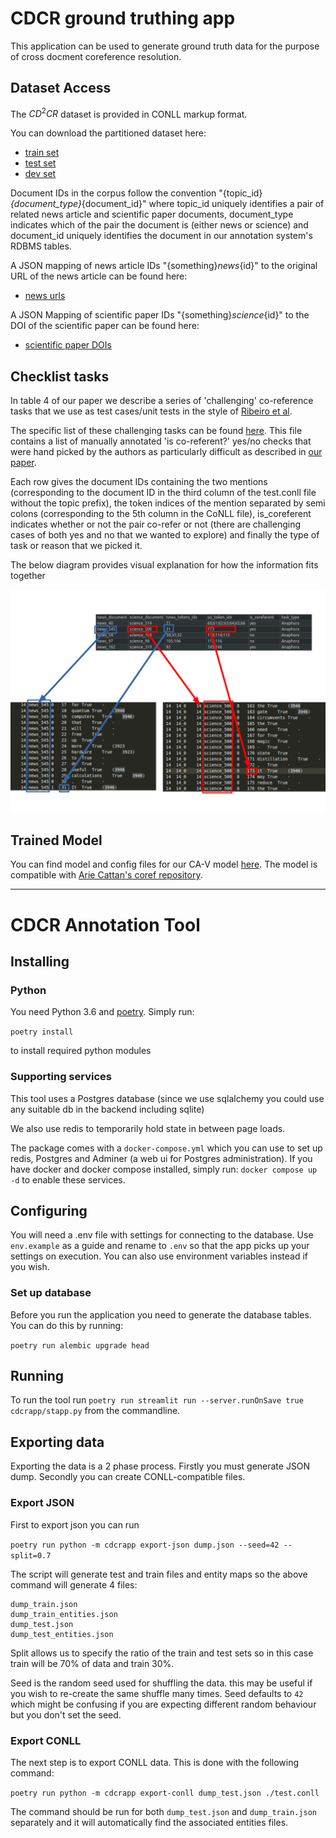 # CDCR ground truthing app

This application can be used to generate ground truth data for the purpose of cross docment coreference resolution.


## Dataset Access

The $CD^2CR$ dataset is provided in CONLL markup format. 

You can download the partitioned dataset here:

 * [train set](CDCR_Corpus/train.conll)
 * [test set](CDCR_Corpus/test.conll)
 * [dev set](CDCR_Corpus/dev.conll)

Document IDs in the corpus follow the convention "{topic_id}_{document_type}_{document_id}" where topic_id uniquely identifies a pair of related news article and scientific paper documents, document_type indicates which of the pair the document is (either news or science) and document_id uniquely identifies the document in our annotation system's RDBMS tables.

A JSON mapping of news article IDs "{something}_news_{id}" to the original URL of the news article can be found here:

 * [news urls](CDCR_Corpus/news_urls.json)

A JSON Mapping of scientific paper IDs "{something}_science_{id}" to the DOI of the scientific paper can be found here:

 * [scientific paper DOIs](CDCR_Corpus/sci_papers.json)

## Checklist tasks

In table 4 of our paper we describe a series of 'challenging' co-reference tasks that we use as test cases/unit tests in the style of [Ribeiro et al](https://www.aclweb.org/anthology/2020.acl-main.442/). 

The specific list of these challenging tasks can be found [here](CDCR_Corpus/checklist_conll_testset.csv). This file contains a list of manually annotated 'is co-referent?' yes/no checks that were hand picked by the authors as particularly difficult as described in [our paper](https://arxiv.org/abs/2101.12637).

Each row gives the document IDs containing the two mentions (corresponding to the document ID in the third column of the test.conll file without the topic prefix), the token indices of the mention separated by semi colons (corresponding to the 5th column in the CoNLL file), is_coreferent indicates whether or not the pair co-refer or not (there are challenging cases of both yes and no that we wanted to explore) and finally the type of task or reason that we picked it.

The below diagram provides visual explanation for how the information fits together

![diagram showing how the tables in the checklist csv correspond to the CoNLL file](assets/checklist_table.png)

## Trained Model

You can find model and config files for our CA-V model [here](https://papro.org.uk/downloads/cd2cr/models/cd2cr_ca_v.zip). The model is compatible with [Arie Cattan's coref repository](https://github.com/ariecattan/coref).

**********************************


# CDCR Annotation Tool

## Installing


### Python

You need Python 3.6 and [poetry](https://python-poetry.org/). Simply run:

`poetry install` 

to install required python modules

### Supporting services

This tool uses a Postgres database (since we use sqlalchemy you could use any suitable db in the backend including sqlite)

We also use redis to temporarily hold state in between page loads.

The package comes with a `docker-compose.yml` which you can use to set up redis, Postgres and Adminer (a web ui for Postgres administration). If you have docker and docker compose installed, simply run: `docker compose up -d` to enable these services.


## Configuring

You will need a .env file with settings for connecting to the database. Use `env.example` as a guide and rename to `.env` so that the app picks up your settings on execution. You can also use environment variables instead if you wish.

### Set up database 

Before you run the application you need to generate the database tables. You can do this by running:

`poetry run alembic upgrade head`

## Running

To run the tool run `poetry run streamlit run --server.runOnSave true cdcrapp/stapp.py` from the commandline.

## Exporting data

Exporting the data is a 2 phase process. Firstly you must generate JSON dump. Secondly you can create CONLL-compatible files.


### Export JSON
First to export json you can run

`poetry run python -m cdcrapp export-json dump.json --seed=42 --split=0.7`

The script will generate test and train files and entity maps so the above command will generate 4 files:

```
dump_train.json
dump_train_entities.json
dump_test.json
dump_test_entities.json
```

Split allows us to specify the ratio of the train and test sets so in this case train will be 70% of data and train 30%.

Seed is the random seed used for shuffling the data. this may be useful if you wish to re-create the same shuffle many times. Seed defaults to `42` which might be confusing if you are expecting different random behaviour but you don't set the seed.

### Export CONLL

The next step is to export CONLL data. This is done with the following command:

`poetry run python -m cdcrapp export-conll dump_test.json ./test.conll`

The command should be run for both `dump_test.json` and `dump_train.json` separately and it will automatically find the associated entities files.
